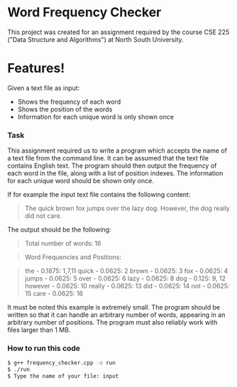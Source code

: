 # Word Frequency Checker

This project was created for an assignment required by the course CSE 225 ("Data Structure and Algorithms") at North South University. 

# Features!
Given a text file as input:
  - Shows the frequency of each word
  - Shows the position of the words
  - Information for each unique word is only shown once

### Task

This assignment required us to write a program which accepts the name of a text file from the command line. It can be assumed that the text file contains English text. The program should then output the frequency of each word in the file, along with a list of position indexes. The information for each unique word should be shown only once.

If for example the input text file contains the following content:

> The quick brown fox jumps over the lazy dog. However, the dog really did not care.

The output should be the following:

>Total number of words: 16

>Word Frequencies and Positions:

> the - 0.1875: 1,7,11
> quick - 0.0625: 2
> brown - 0.0625: 3
> fox - 0.0625: 4
> jumps - 0.0625: 5
> over - 0.0625: 6 
> lazy - 0.0625: 8
> dog - 0.125: 9, 12
> however - 0.0625: 10
> really - 0.0625: 13 
> did - 0.0625: 14 
> not - 0.0625: 15 
> care - 0.0625: 16 


It must be noted this example is extremely small. The program should be written so that it can handle an arbitrary number of words, appearing in an arbitrary number of positions. The program must also reliably work with files larger than 1 MB. 

### How to run this code

```sh
$ g++ frequency_checker.cpp -o run
$ ./run
$ Type the name of your file: input
```

